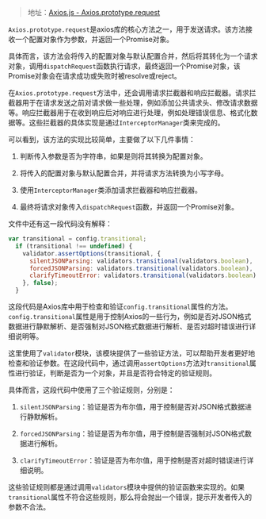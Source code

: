 > 地址：[Axios.js - Axios.prototype.request](https://github.dev/axios/axios/blob/main/lib/core/Axios.js)



`Axios.prototype.request`是axios库的核心方法之一，用于发送请求。该方法接收一个配置对象作为参数，并返回一个Promise对象。

具体而言，该方法会将传入的配置对象与默认配置合并，然后将其转化为一个请求对象，调用`dispatchRequest`函数执行请求，最终返回一个Promise对象，该Promise对象会在请求成功或失败时被resolve或reject。

在`Axios.prototype.request`方法中，还会调用请求拦截器和响应拦截器。请求拦截器用于在请求发送之前对请求做一些处理，例如添加公共请求头、修改请求数据等。响应拦截器用于在收到响应后对响应进行处理，例如处理错误信息、格式化数据等。这些拦截器的具体实现是通过`InterceptorManager`类来完成的。



可以看到，该方法的实现比较简单，主要做了以下几件事情：

1. 判断传入参数是否为字符串，如果是则将其转换为配置对象。

2. 将传入的配置对象与默认配置合并，并将请求方法转换为小写字母。

3. 使用`InterceptorManager`类添加请求拦截器和响应拦截器。

4. 最终将请求对象传入`dispatchRequest`函数，并返回一个Promise对象。



文件中还有这一段代码没有解释：

```js
var transitional = config.transitional;
  if (transitional !== undefined) {
    validator.assertOptions(transitional, {
      silentJSONParsing: validators.transitional(validators.boolean),
      forcedJSONParsing: validators.transitional(validators.boolean),
      clarifyTimeoutError: validators.transitional(validators.boolean)
    }, false);
  }   
```

这段代码是Axios库中用于检查和验证`config.transitional`属性的方法。`config.transitional`属性是用于控制Axios的一些行为，例如是否对JSON格式数据进行静默解析、是否强制对JSON格式数据进行解析、是否对超时错误进行详细说明等。

这里使用了`validator`模块，该模块提供了一些验证方法，可以帮助开发者更好地检查和验证参数。在这段代码中，通过调用`assertOptions`方法对`transitional`属性进行验证，判断是否为一个对象，并且是否符合特定的验证规则。

具体而言，这段代码中使用了三个验证规则，分别是：

1. `silentJSONParsing`：验证是否为布尔值，用于控制是否对JSON格式数据进行静默解析。

2. `forcedJSONParsing`：验证是否为布尔值，用于控制是否强制对JSON格式数据进行解析。

3. `clarifyTimeoutError`：验证是否为布尔值，用于控制是否对超时错误进行详细说明。

这些验证规则都是通过调用`validators`模块中提供的验证函数来实现的。如果`transitional`属性不符合这些规则，那么将会抛出一个错误，提示开发者传入的参数不合法。
